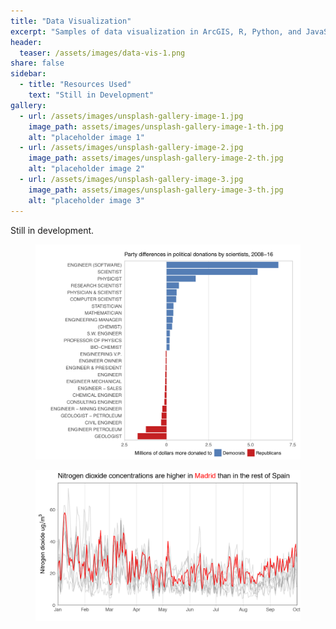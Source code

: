 ```yaml
---
title: "Data Visualization"
excerpt: "Samples of data visualization in ArcGIS, R, Python, and JavaScript."
header:
  teaser: /assets/images/data-vis-1.png
share: false
sidebar:
  - title: "Resources Used"
    text: "Still in Development"
gallery:
  - url: /assets/images/unsplash-gallery-image-1.jpg
    image_path: assets/images/unsplash-gallery-image-1-th.jpg
    alt: "placeholder image 1"
  - url: /assets/images/unsplash-gallery-image-2.jpg
    image_path: assets/images/unsplash-gallery-image-2-th.jpg
    alt: "placeholder image 2"
  - url: /assets/images/unsplash-gallery-image-3.jpg
    image_path: assets/images/unsplash-gallery-image-3-th.jpg
    alt: "placeholder image 3"
---
```


Still in development.

<figure>
  <img src = "/assets/images/sample1.png">
</figure>


<figure>
  <img src = "/assets/images/sample2.png">
</figure>
